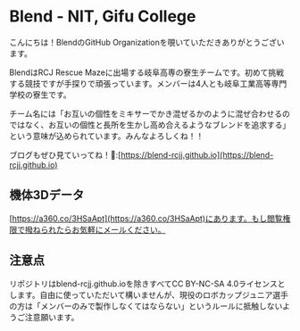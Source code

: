 # Blend - NIT, Gifu College

こんにちは！BlendのGitHub Organizationを覗いていただきありがとうございます。

BlendはRCJ Rescue Mazeに出場する岐阜高専の寮生チームです。初めて挑戦する競技ですが手探りで頑張っています。メンバーは4人とも岐阜工業高等専門学校の寮生です。

チーム名には「お互いの個性をミキサーでかき混ぜるかのように混ぜ合わせるのではなく、お互いの個性と長所を生かし高め合えるようなブレンドを追求する」という意味が込められています。みんなよろしくね！！

ブログもぜひ見ていってね！👀:[https://blend-rcjj.github.io](https://blend-rcjj.github.io)

## 機体3Dデータ

[https://a360.co/3HSaApt](https://a360.co/3HSaApt)にあります。もし閲覧権限で撥ねられたらお気軽にメールください。

## 注意点

リポジトリはblend-rcjj.github.ioを除きすべてCC BY-NC-SA 4.0ライセンスとします。自由に使っていただいて構いませんが、現役のロボカップジュニア選手の方は「メンバーのみで製作しなくてはならない」というルールに抵触しないようご注意願います。
